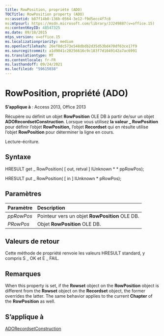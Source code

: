```yaml
---
title: RowPosition, propriété (ADO)
TOCTitle: RowPosition property (ADO)
ms:assetid: b87f14b0-136b-0564-3e12-f9d5ecc4f7c8
ms:mtpsurl: https://msdn.microsoft.com/library/JJ249887(v=office.15)
ms:contentKeyID: 48547325
ms.date: 09/18/2015
mtps_version: v=office.15
ms.localizationpriority: medium
ms.openlocfilehash: 26ef8dc573e548dbdb2d35d53bd470df63ce17f9
ms.sourcegitcommit: a1d9041c20256616c9c183f7d1049142a7ac6991
ms.translationtype: MT
ms.contentlocale: fr-FR
ms.lasthandoff: 09/24/2021
ms.locfileid: "59615038"
---
```

# <a name="rowposition-property-ado"></a>RowPosition, propriété (ADO)

**S’applique à** : Access 2013, Office 2013

Récupère ou définit un objet **RowPosition** OLE DB à partir de/sur un objet **ADORecordsetConstruction**. Lorsque vous utilisez **la valeur \_ RowPosition** pour définir l’objet **RowPosition,** l’objet **Recordset** qui en résulte utilise l’objet **RowPosition** pour déterminer la ligne en cours.

Lecture-écriture.

## <a name="syntax"></a>Syntaxe

HRESULT get \_ RowPosition( \[ out, retval \] IUnknown \* \* ppRowPos);

HRESULT put \_ RowPosition( \[ in \] IUnknown \* pRowPos);

## <a name="parameters"></a>Paramètres

|Paramètre|Description|
|:--------|:----------|
|*ppRowPos* |Pointeur vers un objet **RowPosition** OLE DB.|
|*PRowPos* |Objet **RowPosition** OLE DB.|

## <a name="return-values"></a>Valeurs de retour

Cette méthode de propriété renvoie les valeurs HRESULT standard, y compris S \_ OK et E \_ FAIL.

## <a name="remarks"></a>Remarques

When this property is set, if the **Rowset** object on the **RowPosition** object is different from the **Rowset** object on the **Recordset** object, the former overrides the latter. The same behavior applies to the current **Chapter** of the **RowPosition** as well.

## <a name="applies-to"></a>S’applique à

[ADORecordsetConstruction](adorecordsetconstruction-interface-ado.md)

